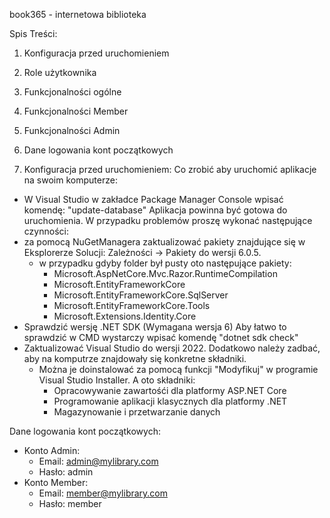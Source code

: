 book365 - internetowa biblioteka

Spis Treści:
1. Konfiguracja przed uruchomieniem
2. Role użytkownika 
3. Funkcjonalności ogólne
4. Funkcjonalności Member
5. Funkcjonalności Admin
6. Dane logowania kont początkowych


1. Konfiguracja przed uruchomieniem:
Co zrobić aby uruchomić aplikacje na swoim komputerze:
- W Visual Studio w zakładce Package Manager Console wpisać komendę: "update-database"
Aplikacja powinna być gotowa do uruchomienia. 
W przypadku problemów proszę wykonać następujące czynności:
- za pomocą NuGetManagera zaktualizować pakiety znajdujące się w Eksplorerze Solucji: Zależności -> Pakiety do wersji 6.0.5.
  - w przypadku gdyby folder był pusty oto następujące pakiety:
    - Microsoft.AspNetCore.Mvc.Razor.RuntimeCompilation
    - Microsoft.EntityFrameworkCore
    - Microsoft.EntityFrameworkCore.SqlServer
    - Microsoft.EntityFrameworkCore.Tools
    - Microsoft.Extensions.Identity.Core
- Sprawdzić wersję .NET SDK (Wymagana wersja 6)
Aby łatwo to sprawdzić w CMD wystarczy wpisać komendę "dotnet sdk check"
- Zaktualizować Visual Studio do wersji 2022. Dodatkowo należy zadbać, aby na komputrze znajdowały się konkretne składniki.
  - Można je doinstalować za pomocą funkcji "Modyfikuj" w programie Visual Studio Installer. A oto składniki:
    - Opracowywanie zawartośći dla platformy ASP.NET Core
    - Programowanie aplikacji klasycznych dla platformy .NET
    - Magazynowanie i przetwarzanie danych

Dane logowania kont początkowych:
- Konto Admin:
  - Email: admin@mylibrary.com
  - Hasło: admin
- Konto Member:
  - Email: member@mylibrary.com
  - Hasło: member

  
